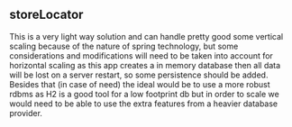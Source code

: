 ## storeLocator

This is a very light way solution and can handle pretty good some vertical scaling because of the nature of spring
technology, but some considerations and modifications will need to be taken into account for horizontal scaling as this
app creates a in memory database then all data will be lost on a server restart, so some persistence should be added.
 Besides that (in case of need) the ideal would be to use a more robust rdbms as H2 is a good tool for a low footprint
 db but in order to scale we would need to be able to use the extra features from a heavier database provider.